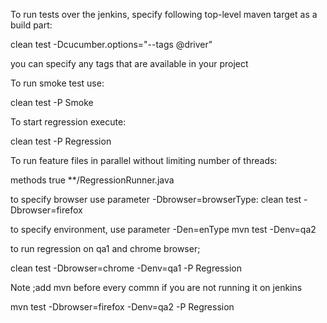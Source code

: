 To run tests over the jenkins, specify following top-level maven target as a build part:

clean test -Dcucumber.options="--tags @driver"

you can specify any tags that are available in your project

To run smoke test use:

clean test -P Smoke

To start regression execute:

clean test -P Regression

To run feature files in parallel without limiting number of threads:

<parallel>methods</parallel>
<useUnlimitedThreads>true</useUnlimitedThreads>
<includes>
  <include>**/RegressionRunner.java</include>
</includes>


to specify browser use parameter -Dbrowser=browserType:
clean test -Dbrowser=firefox 

to specify environment, use parameter -Den=enType 
mvn test -Denv=qa2

to run regression on qa1 and chrome browser;

clean test -Dbrowser=chrome -Denv=qa1 -P Regression

Note ;add mvn before every commn if you are not running it on jenkins

mvn test -Dbrowser=firefox -Denv=qa2 -P Regression